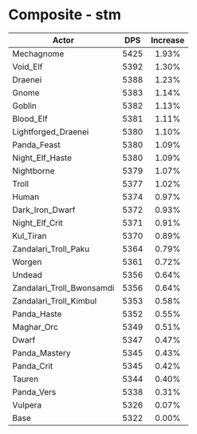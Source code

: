 # Composite - stm
| Actor | DPS | Increase |
|---|:---:|:---:|
|Mechagnome|5425|1.93%|
|Void_Elf|5392|1.30%|
|Draenei|5388|1.23%|
|Gnome|5383|1.14%|
|Goblin|5382|1.13%|
|Blood_Elf|5381|1.11%|
|Lightforged_Draenei|5380|1.10%|
|Panda_Feast|5380|1.09%|
|Night_Elf_Haste|5380|1.09%|
|Nightborne|5379|1.07%|
|Troll|5377|1.02%|
|Human|5374|0.97%|
|Dark_Iron_Dwarf|5372|0.93%|
|Night_Elf_Crit|5371|0.91%|
|Kul_Tiran|5370|0.89%|
|Zandalari_Troll_Paku|5364|0.79%|
|Worgen|5361|0.72%|
|Undead|5356|0.64%|
|Zandalari_Troll_Bwonsamdi|5356|0.64%|
|Zandalari_Troll_Kimbul|5353|0.58%|
|Panda_Haste|5352|0.55%|
|Maghar_Orc|5349|0.51%|
|Dwarf|5347|0.47%|
|Panda_Mastery|5345|0.43%|
|Panda_Crit|5345|0.42%|
|Tauren|5344|0.40%|
|Panda_Vers|5338|0.31%|
|Vulpera|5326|0.07%|
|Base|5322|0.00%|
